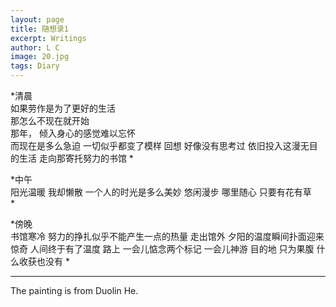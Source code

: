 ```yaml
---
layout: page
title: 随想录1
excerpt: Writings
author: L C
image: 20.jpg
tags: Diary
---
```


*清晨  
如果劳作是为了更好的生活   
那怎么不现在就开始  
那年，
倾入身心的感觉难以忘怀  
而现在是多么急迫
一切似乎都变了模样
回想
好像没有思考过
依旧投入这漫无目的生活
走向那寄托努力的书馆
*

*中午  
阳光温暖
我却懒散
一个人的时光是多么美妙
悠闲漫步
哪里随心
只要有花有草  
*

*傍晚  
书馆寒冷
努力的挣扎似乎不能产生一点的热量
走出馆外
夕阳的温度瞬间扑面迎来
惊奇
人间终于有了温度
路上
一会儿惦念两个标记
一会儿神游
目的地
只为果腹
什么收获也没有
*


****

The painting is from Duolin He.
